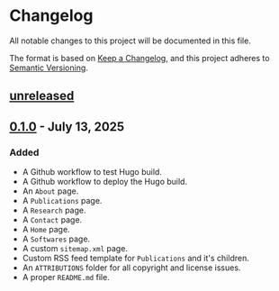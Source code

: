 # Changelog

All notable changes to this project will be documented in this file.

The format is based on [Keep a Changelog](https://keepachangelog.com/en/1.1.0/),
and this project adheres to [Semantic Versioning](https://semver.org/spec/v2.0.0.html).

## [unreleased]

## [0.1.0] - July 13, 2025

### Added

- A Github workflow to test Hugo build.
- A Github workflow to deploy the Hugo build.
- An `About` page.
- A `Publications` page.
- A `Research` page.
- A `Contact` page.
- A `Home` page.
- A `Softwares` page.
- A custom `sitemap.xml` page.
- Custom RSS feed template for `Publications` and it's children.
- An `ATTRIBUTIONS` folder for all copyright and license issues.
- A proper `README.md` file.

[unreleased]: https://github.com/SayantanMajumdar/sayantanmajumdar.github.io/compare/v0.1.0...HEAD
[0.1.0]: https://github.com/SayantanMajumdar/sayantanmajumdar.github.io/releases/tag/v0.1.0